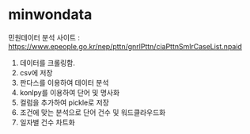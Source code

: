 # minwondata
민원데이터 분석
사이트 : https://www.epeople.go.kr/nep/pttn/gnrlPttn/ciaPttnSmlrCaseList.npaid

1. 데이터를 크롤링함.
2. csv에 저장
3. 판다스를 이용하여 데이터 분석
4. konlpy를 이용하여 단어 및 명사화
5. 컬럼을 추가하여 pickle로 저장
6. 조건에 맞는 분석으로 단어 건수 및 워드클라우드화
7. 일자별 건수 차트화
